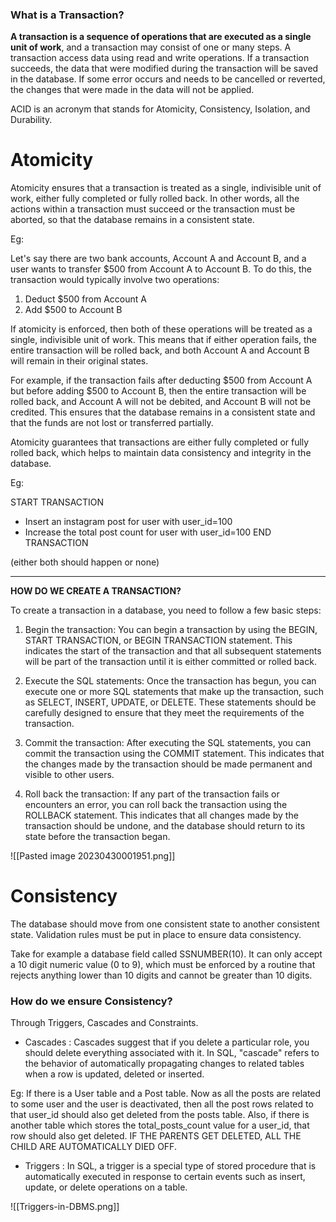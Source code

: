 
### What is a Transaction?

**A transaction is a sequence of operations that are executed as a single unit of work**, and a transaction may consist of one or many steps. A transaction access data using read and write operations.
If a transaction succeeds, the data that were modified during the transaction will be saved in the database. If some error occurs and needs to be cancelled or reverted, the changes that were made in the data will not be applied.

ACID is an acronym that stands for Atomicity, Consistency, Isolation, and Durability.

<H1>Atomicity</H1>
Atomicity ensures that a transaction is treated as a single, indivisible unit of work, either fully completed or fully rolled back. In other words, all the actions within a transaction must succeed or the transaction must be aborted, so that the database remains in a consistent state.

Eg: 

Let's say there are two bank accounts, Account A and Account B, and a user wants to transfer $500 from Account A to Account B. To do this, the transaction would typically involve two operations:

1.  Deduct $500 from Account A
2.  Add $500 to Account B

If atomicity is enforced, then both of these operations will be treated as a single, indivisible unit of work. This means that if either operation fails, the entire transaction will be rolled back, and both Account A and Account B will remain in their original states.

For example, if the transaction fails after deducting $500 from Account A but before adding $500 to Account B, then the entire transaction will be rolled back, and Account A will not be debited, and Account B will not be credited. This ensures that the database remains in a consistent state and that the funds are not lost or transferred partially.

Atomicity guarantees that transactions are either fully completed or fully rolled back, which helps to maintain data consistency and integrity in the database.

Eg:

START TRANSACTION
- Insert an instagram post for user with user_id=100
- Increase the total post count for user with user_id=100
END TRANSACTION 

(either both should happen or none)

---
**HOW DO WE CREATE A TRANSACTION?**

To create a transaction in a database, you need to follow a few basic steps:

1.  Begin the transaction: You can begin a transaction by using the BEGIN, START TRANSACTION, or BEGIN TRANSACTION statement. This indicates the start of the transaction and that all subsequent statements will be part of the transaction until it is either committed or rolled back.
    
2.  Execute the SQL statements: Once the transaction has begun, you can execute one or more SQL statements that make up the transaction, such as SELECT, INSERT, UPDATE, or DELETE. These statements should be carefully designed to ensure that they meet the requirements of the transaction.
    
3.  Commit the transaction: After executing the SQL statements, you can commit the transaction using the COMMIT statement. This indicates that the changes made by the transaction should be made permanent and visible to other users.
    
4.  Roll back the transaction: If any part of the transaction fails or encounters an error, you can roll back the transaction using the ROLLBACK statement. This indicates that all changes made by the transaction should be undone, and the database should return to its state before the transaction began.

![[Pasted image 20230430001951.png]]

<h1> Consistency </h1>
The database should move from one consistent state to another consistent state. Validation rules must be put in place to ensure data consistency. 

Take for example a database field called SSNUMBER(10). It can only accept a 10 digit numeric value (0 to 9), which must be enforced by a routine that rejects anything lower than 10 digits and cannot be greater than 10 digits.

### How do we ensure Consistency?

Through Triggers, Cascades and Constraints.
- Cascades : Cascades suggest that if you delete a particular role, you should delete everything associated with it. In SQL, "cascade" refers to the behavior of automatically propagating changes to related tables when a row is updated, deleted or inserted.

Eg: If there is a User table and a Post table. Now as all the posts are related to some user and the user is deactivated, then all the post rows related to that user_id should also get deleted from the posts table. Also, if there is another table which stores the total_posts_count value for a user_id, that row should also get deleted.
IF THE PARENTS GET DELETED, ALL THE CHILD ARE AUTOMATICALLY DIED OFF.

- Triggers : In SQL, a trigger is a special type of stored procedure that is automatically executed in response to certain events such as insert, update, or delete operations on a table.

![[Triggers-in-DBMS.png]]